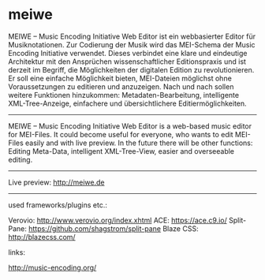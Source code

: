# meiwe

MEIWE – Music Encoding Initiative Web Editor ist ein webbasierter Editor für Musiknotationen. Zur Codierung der Musik wird das MEI-Schema der Music Encoding Initiative verwendet. Dieses verbindet eine klare und eindeutige Architektur mit den Ansprüchen wissenschaftlicher Editionspraxis und ist derzeit im Begriff, die Möglichkeiten der digitalen Edition zu revolutionieren. Er soll eine einfache Möglichkeit bieten, MEI-Dateien möglichst ohne Voraussetzungen zu editieren und anzuzeigen. Nach und nach sollen weitere Funktionen hinzukommen: Metadaten-Bearbeitung, intelligente XML-Tree-Anzeige, einfachere und übersichtlichere Editiermöglichkeiten.


------------------------------------------------

MEIWE – Music Encoding Initiative Web Editor is a web-based music editor for MEI-Files.
It could become useful for everyone, who wants to edit MEI-Files easily and with live preview. 
In the future there will be other functions: Editing Meta-Data, intelligent XML-Tree-View, 
easier and overseeable editing.

-------------------------------------------------

Live preview: http://meiwe.de

-------------------------------------------------

used frameworks/plugins etc.:

Verovio: http://www.verovio.org/index.xhtml
ACE: https://ace.c9.io/
Split-Pane: https://github.com/shagstrom/split-pane
Blaze CSS: http://blazecss.com/

links:

http://music-encoding.org/


